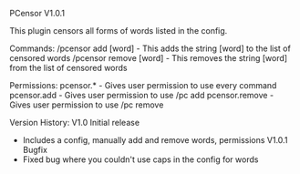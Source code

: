 PCensor V1.0.1

This plugin censors all forms of words listed in the config.

Commands:
  /pcensor add [word]
    - This adds the string [word] to the list of censored words
  /pcensor remove [word]
    - This removes the string [word] from the list of censored words

Permissions:
  pcensor.*
    - Gives user permission to use every command
  pcensor.add
    - Gives user permission to use /pc add
  pcensor.remove
    - Gives user permission to use /pc remove
	
Version History:
V1.0 Initial release
  - Includes a config, manually add and remove words, permissions
V1.0.1 Bugfix
  - Fixed bug where you couldn't use caps in the config for words